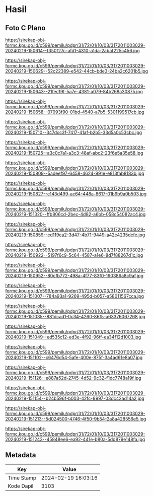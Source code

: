 # Hasil

## Foto C Plano

https://sirekap-obj-formc.kpu.go.id/c599/pemilu/pdpr/31/72/01/10/03/3172011003029-20240219-150614--f350f27c-afd1-4310-a1da-2abaf225c456.jpg

https://sirekap-obj-formc.kpu.go.id/c599/pemilu/pdpr/31/72/01/10/03/3172011003029-20240219-150629--52c22389-e542-44cb-bde3-24ba2c6201b5.jpg

https://sirekap-obj-formc.kpu.go.id/c599/pemilu/pdpr/31/72/01/10/03/3172011003029-20240219-150643--21fec19f-5a7e-4381-a079-84b268a30875.jpg

https://sirekap-obj-formc.kpu.go.id/c599/pemilu/pdpr/31/72/01/10/03/3172011003029-20240219-150658--07093f90-01bd-4540-a7b5-5301199517cb.jpg

https://sirekap-obj-formc.kpu.go.id/c599/pemilu/pdpr/31/72/01/10/03/3172011003029-20240219-150710--347dcc3f-7417-41af-b2b5-33d5a0c53cbc.jpg

https://sirekap-obj-formc.kpu.go.id/c599/pemilu/pdpr/31/72/01/10/03/3172011003029-20240219-150725--a3c0c7a1-a3c3-48af-abc2-23f6e5a35e58.jpg

https://sirekap-obj-formc.kpu.go.id/c599/pemilu/pdpr/31/72/01/10/03/3172011003029-20240219-150809--5adeef97-6458-4624-991e-e813fab8183b.jpg

https://sirekap-obj-formc.kpu.go.id/c599/pemilu/pdpr/31/72/01/10/03/3172011003029-20240219-150827--c143d499-ac64-448a-8617-01b9b9a0b503.jpg

https://sirekap-obj-formc.kpu.go.id/c599/pemilu/pdpr/31/72/01/10/03/3172011003029-20240219-151320--ffb806cd-2bec-4d82-a6bb-058c54082ac4.jpg

https://sirekap-obj-formc.kpu.go.id/c599/pemilu/pdpr/31/72/01/10/03/3172011003029-20240219-150859--cd119ca2-3d47-4b71-9449-a42c4235dcfe.jpg

https://sirekap-obj-formc.kpu.go.id/c599/pemilu/pdpr/31/72/01/10/03/3172011003029-20240219-150922--5197f6c9-5c64-4587-a1e6-8d7f88267d1c.jpg

https://sirekap-obj-formc.kpu.go.id/c599/pemilu/pdpr/31/72/01/10/03/3172011003029-20240219-150952--80cfb772-498a-4f77-83f0-190386a8c9af.jpg

https://sirekap-obj-formc.kpu.go.id/c599/pemilu/pdpr/31/72/01/10/03/3172011003029-20240219-151007--784a93a1-9269-495d-b057-a58011567cca.jpg

https://sirekap-obj-formc.kpu.go.id/c599/pemilu/pdpr/31/72/01/10/03/3172011003029-20240219-151035--881dcad1-0c34-4260-86f5-a63376067268.jpg

https://sirekap-obj-formc.kpu.go.id/c599/pemilu/pdpr/31/72/01/10/03/3172011003029-20240219-151049--ed535c12-ed3e-4f92-96ff-ea34f12d1003.jpg

https://sirekap-obj-formc.kpu.go.id/c599/pemilu/pdpr/31/72/01/10/03/3172011003029-20240219-151102--c6476d54-5afe-400e-875f-3a4ad61e8a07.jpg

https://sirekap-obj-formc.kpu.go.id/c599/pemilu/pdpr/31/72/01/10/03/3172011003029-20240219-151126--e887a52d-2745-4d52-9c32-f1dc7748a19f.jpg

https://sirekap-obj-formc.kpu.go.id/c599/pemilu/pdpr/31/72/01/10/03/3172011003029-20240219-151154--b24b596f-b003-42fc-8997-03dc42ad14a2.jpg

https://sirekap-obj-formc.kpu.go.id/c599/pemilu/pdpr/31/72/01/10/03/3172011003029-20240219-151213--5d024500-4746-4f50-9b54-2a8a428556e5.jpg

https://sirekap-obj-formc.kpu.go.id/c599/pemilu/pdpr/31/72/01/10/03/3172011003029-20240219-151243--45848ee6-ea92-441e-b80a-5dd879e148fa.jpg


## Metadata

| Key        | Value               |
| ---------- | ------------------- |
| Time Stamp | 2024-02-19 16:03:16 |
| Kode Dapil | 3103                |



